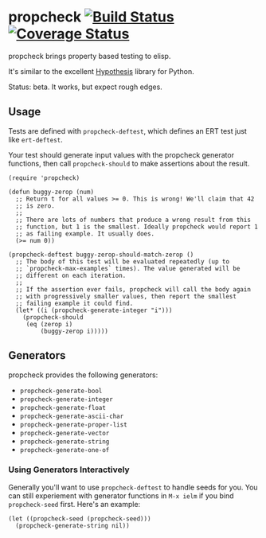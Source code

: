 # propcheck [![Build Status](https://travis-ci.org/Wilfred/propcheck.svg?branch=master)](https://travis-ci.org/Wilfred/propcheck) [![Coverage Status](https://coveralls.io/repos/github/Wilfred/propcheck/badge.svg?branch=master)](https://coveralls.io/github/Wilfred/propcheck?branch=master)

propcheck brings property based testing to elisp.

It's similar to the excellent [Hypothesis](https://hypothesis.works/)
library for Python.

Status: beta. It works, but expect rough edges.

## Usage

Tests are defined with `propcheck-deftest`, which defines an ERT test
just like `ert-deftest`.

Your test should generate input values with the propcheck generator
functions, then call `propcheck-should` to make assertions about the
result.

```emacs-lisp
(require 'propcheck)

(defun buggy-zerop (num)
  ;; Return t for all values >= 0. This is wrong! We'll claim that 42
  ;; is zero.
  ;;
  ;; There are lots of numbers that produce a wrong result from this
  ;; function, but 1 is the smallest. Ideally propcheck would report 1
  ;; as failing example. It usually does.
  (>= num 0))

(propcheck-deftest buggy-zerop-should-match-zerop ()
  ;; The body of this test will be evaluated repeatedly (up to
  ;; `propcheck-max-examples` times). The value generated will be
  ;; different on each iteration.
  ;;
  ;; If the assertion ever fails, propcheck will call the body again
  ;; with progressively smaller values, then report the smallest
  ;; failing example it could find.
  (let* ((i (propcheck-generate-integer "i")))
    (propcheck-should
     (eq (zerop i)
         (buggy-zerop i)))))
```

## Generators

propcheck provides the following generators:

* `propcheck-generate-bool`
* `propcheck-generate-integer`
* `propcheck-generate-float`
* `propcheck-generate-ascii-char`
* `propcheck-generate-proper-list`
* `propcheck-generate-vector`
* `propcheck-generate-string`
* `propcheck-generate-one-of`

### Using Generators Interactively

Generally you'll want to use `propcheck-deftest` to handle seeds for
you. You can still experiement with generator functions in `M-x ielm`
if you bind `propcheck-seed` first. Here's an example:

``` emacs-lisp
(let ((propcheck-seed (propcheck-seed)))
  (propcheck-generate-string nil))
```

